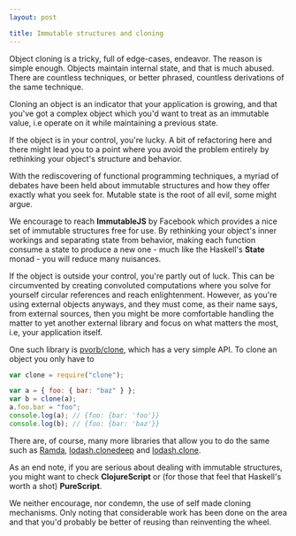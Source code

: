 ```yaml
---
layout: post

title: Immutable structures and cloning
---
```


Object cloning is a tricky, full of edge-cases, endeavor. The reason is simple
enough. Objects maintain internal state, and that is much abused. There are
countless techniques, or better phrased, countless derivations of the same
technique.

Cloning an object is an indicator that your application is growing, and that
you've got a complex object which you'd want to treat as an immutable value, i.e
operate on it while maintaining a previous state.

If the object is in your control, you're lucky. A bit of refactoring here and
there might lead you to a point where you avoid the problem entirely by
rethinking your object's structure and behavior.

With the rediscovering of functional programming techniques, a myriad of debates
have been held about immutable structures and how they offer exactly what you
seek for. Mutable state is the root of all evil, some might argue.

We encourage to reach **ImmutableJS** by Facebook which provides a nice set of
immutable structures free for use. By rethinking your object's inner workings
and separating state from behavior, making each function consume a state to
produce a new one - much like the Haskell's **State** monad - you will
reduce many nuisances.

If the object is outside your control, you're partly out of luck. This can be
circumvented by creating convoluted computations where you solve for yourself
circular references and reach enlightenment. However, as you're using external
objects anyways, and they must come, as their name says, from external sources,
then you might be more comfortable handling the matter to yet another external
library and focus on what matters the most, i.e, your application itself.

One such library is [pvorb/clone](https://github.com/pvorb/clone), which has a
very simple API. To clone an object you only have to

```javascript
var clone = require("clone");

var a = { foo: { bar: "baz" } };
var b = clone(a);
a.foo.bar = "foo";
console.log(a); // {foo: {bar: 'foo'}}
console.log(b); // {foo: {bar: 'baz'}}
```

There are, of course, many more libraries that allow you to do the same such as
[Ramda](http://ramdajs.com/docs/#clone), [lodash.clonedeep](https://www.npmjs.com/package/lodash.clonedeep)
and [lodash.clone](https://www.npmjs.com/package/lodash.clone).

As an end note, if you are serious about dealing with immutable structures, you
might want to check **ClojureScript** or (for those that feel that Haskell's
worth a shot) **PureScript**.

We neither encourage, nor condemn, the use of self made cloning mechanisms. Only
noting that considerable work has been done on the area and that you'd probably
be better of reusing than reinventing the wheel.
